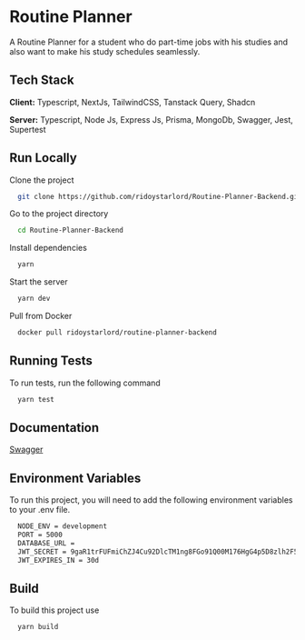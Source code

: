 # Routine Planner

A Routine Planner for a student who do part-time jobs with his studies and also want to make his study schedules seamlessly.

## Tech Stack

**Client:** Typescript, NextJs, TailwindCSS, Tanstack Query, Shadcn

**Server:** Typescript, Node Js, Express Js, Prisma, MongoDb, Swagger, Jest, Supertest

## Run Locally

Clone the project

```bash
  git clone https://github.com/ridoystarlord/Routine-Planner-Backend.git
```

Go to the project directory

```bash
  cd Routine-Planner-Backend
```

Install dependencies

```bash
  yarn
```

Start the server

```bash
  yarn dev
```

Pull from Docker

```bash
  docker pull ridoystarlord/routine-planner-backend
```

## Running Tests

To run tests, run the following command

```bash
  yarn test
```

## Documentation

[Swagger](http://localhost:5000/api-docs/)

## Environment Variables

To run this project, you will need to add the following environment variables to your .env file.

```bash
  NODE_ENV = development
  PORT = 5000
  DATABASE_URL =
  JWT_SECRET = 9gaR1trFUFmiChZJ4Cu92DlcTM1ng8FGo91Q00M176HgG4p5D8zlh2F5Yr8C5L58E6H9mkamJywLX78iE434W7ocd6B7uX7Ze6497bb1wzk8kHg9malnR0prqg9qlY1C
  JWT_EXPIRES_IN = 30d
```

## Build

To build this project use

```bash
  yarn build
```
